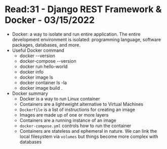 # Read:31 - Django REST Framework & Docker - 03/15/2022

- Docker: a way to isolate and run entire application. The entire development environment is isolated: programming language, software packages, databases, and more.
- Useful Docker command
  - docker --version
  - docker-compose --version
  - docker run hello-world
  - docker info
  - docker image ls
  - docker container ls -la
  - docker image build .
- Docker summary
  - Docker is a way to run Linux container
  - Containers are a lightweight alternative to Virtual Machines
  - `Dockerfile` is a list of instructions for creating an image
  - Images are made up of one or more layers
  - Containers are a running instance of an image
  - `docker-compose.yml` controls how to run the container
  - Containers are stateless and ephemeral in nature. We can link the local filesystem via `volumes` but things become more complex with databases
